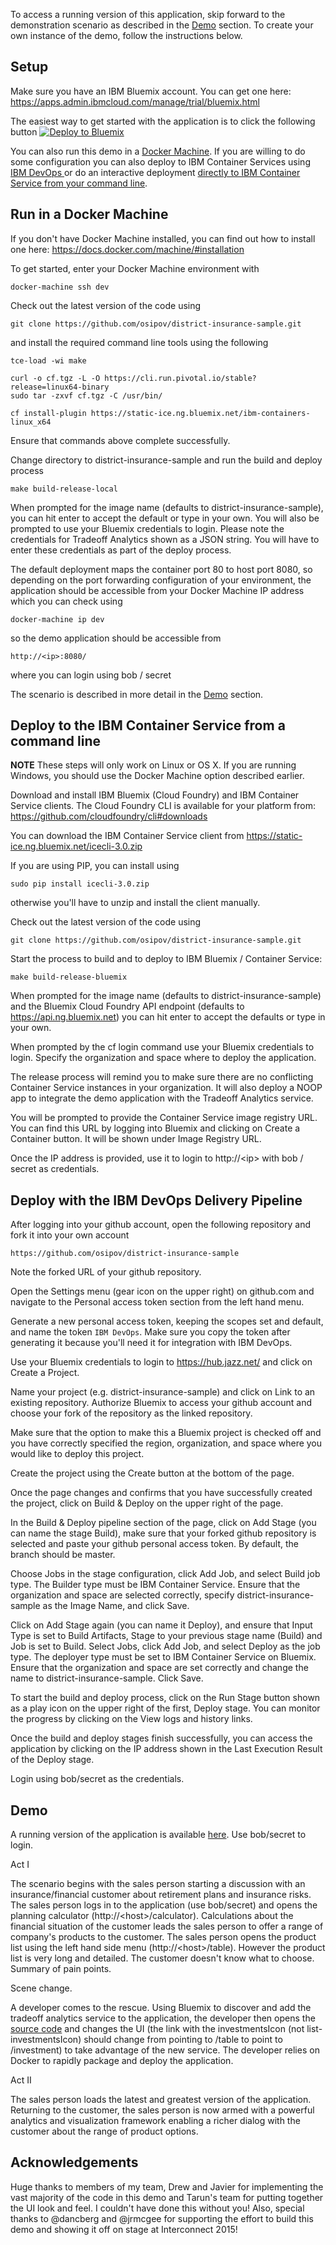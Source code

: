 To access a running version of this application, skip forward to the demonstration scenario as described in the [Demo](https://github.com/osipov/district-insurance-sample/blob/master/README.md#demo) section. To create your own instance of the demo, follow the instructions below.

Setup
-----

Make sure you have an IBM Bluemix account. You can get one here: https://apps.admin.ibmcloud.com/manage/trial/bluemix.html

The easiest way to get started with the application is to click the following button
[![Deploy to Bluemix](https://bluemix.net/deploy/button.png)](https://bluemix.net/deploy?repository=https://github.com/osipov/district-insurance-sample.git)

You can also run this demo in a [Docker Machine](https://github.com/osipov/district-insurance-sample#run-in-a-docker-machine). If you are willing to do some configuration you can also deploy to IBM Container Services using [IBM DevOps ](https://github.com/osipov/district-insurance-sample#deploy-with-the-ibm-devops-delivery-pipeline) or do an interactive deployment [directly to IBM Container Service from your command line](https://github.com/osipov/district-insurance-sample#deploy-to-the-ibm-container-service-from-a-command-line).


Run in a Docker Machine
--------------------

If you don't have Docker Machine installed, you can find out how to install one here: https://docs.docker.com/machine/#installation

To get started, enter your Docker Machine environment with

	docker-machine ssh dev

Check out the latest version of the code using

	git clone https://github.com/osipov/district-insurance-sample.git

and install the required command line tools using the following

	tce-load -wi make

	curl -o cf.tgz -L -O https://cli.run.pivotal.io/stable?release=linux64-binary
	sudo tar -zxvf cf.tgz -C /usr/bin/

	cf install-plugin https://static-ice.ng.bluemix.net/ibm-containers-linux_x64
	
Ensure that commands above complete successfully.

Change directory to district-insurance-sample and run the build and deploy process

	make build-release-local

When prompted for the image name (defaults to district-insurance-sample), you can hit enter to accept the default or type in your own. You will also be prompted to use your Bluemix credentials to login. Please note the credentials for Tradeoff Analytics shown as a JSON string. You will have to enter these credentials as part of the deploy process.

The default deployment maps the container port 80 to host port 8080, so depending on the port forwarding configuration of your environment, the application should be accessible from your Docker Machine IP address which you can check using

	docker-machine ip dev

so the demo application should be accessible from

	http://<ip>:8080/

where you can login using bob / secret

The scenario is described in more detail in the [Demo](https://github.com/osipov/district-insurance-sample/blob/master/README.md#demo) section.

Deploy to the IBM Container Service from a command line
-------------------------------------------------
**NOTE** These steps will only work on Linux or OS X. If you are running Windows, you should use the Docker Machine option described earlier.

Download and install IBM Bluemix (Cloud Foundry) and IBM Container Service clients. The Cloud Foundry CLI is available for your platform from: https://github.com/cloudfoundry/cli#downloads

You can download the IBM Container Service client from https://static-ice.ng.bluemix.net/icecli-3.0.zip

If you are using PIP, you can install using

	sudo pip install icecli-3.0.zip

otherwise you'll have to unzip and install the client manually.

Check out the latest version of the code using

	git clone https://github.com/osipov/district-insurance-sample.git

Start the process to build and to deploy to IBM Bluemix / Container Service:

	make build-release-bluemix

When prompted for the image name (defaults to district-insurance-sample) and the Bluemix Cloud Foundry API endpoint (defaults to https://api.ng.bluemix.net) you can hit enter to accept the defaults or type in your own.

When prompted by the cf login command use your Bluemix credentials to login. Specify the organization and space where to deploy the application.

The release process will remind you to make sure there are no conflicting Container Service instances in your organization. It will also deploy a NOOP app to integrate the demo application with the Tradeoff Analytics service.

You will be prompted to provide the Container Service image registry URL. You can find this URL by logging into Bluemix and clicking on Create a Container button. It will be shown under Image Registry URL.

Once the IP address is provided, use it to login to http://\<ip\> with bob / secret as credentials.

Deploy with the IBM DevOps Delivery Pipeline
--------------------------------------

After logging into your github account, open the following repository and fork it into your own account

	https://github.com/osipov/district-insurance-sample

Note the forked URL of your github repository.

Open the Settings menu (gear icon on the upper right) on github.com and navigate to the Personal access token section from the left hand menu.

Generate a new personal access token, keeping the scopes set and default, and name the token ```IBM DevOps```. Make sure you copy the token after generating it because you'll need it for integration with IBM DevOps.

Use your Bluemix credentials to login to https://hub.jazz.net/ and click on Create a Project.

Name your project (e.g. district-insurance-sample) and click on Link to an existing repository. Authorize Bluemix to access your github account and choose your fork of the repository as the linked repository.

Make sure that the option to make this a Bluemix project is checked off and you have correctly specified the region, organization, and space where you would like to deploy this project.

Create the project using the Create button at the bottom of the page.

Once the page changes and confirms that you have successfully created the project, click on Build & Deploy on the upper right of the page.

In the Build & Deploy pipeline section of the page, click on Add Stage (you can name the stage Build), make sure that your forked github repository is selected and paste your github personal access token. By default, the branch should be master.

Choose Jobs in the stage configuration, click Add Job, and select Build job type. The Builder type must be IBM Container Service. Ensure that the organization and space are selected correctly, specify district-insurance-sample as the Image Name, and click Save.

Click on Add Stage again (you can name it Deploy), and ensure that Input Type is set to Build Artifacts, Stage to your previous stage name (Build) and Job is set to Build. Select Jobs, click Add Job, and select Deploy as the job type. The deployer type must be set to IBM Container Service on Bluemix. Ensure that the organization and space are set correctly and change the name to district-insurance-sample. Click Save.

To start the build and deploy process, click on the Run Stage button shown as a play icon on the upper right of the first, Deploy stage. You can monitor the progress by clicking on the View logs and history links.

Once the build and deploy stages finish successfully, you can access the application by clicking on the IP address shown in the Last Execution Result of the Deploy stage.

Login using bob/secret as the credentials.

Demo
----

A running version of the application is available [here](http://district-insurance-sample-osipov-1541.mybluemix.net/login). Use bob/secret to login.

Act I

The scenario begins with the sales person starting a discussion with an insurance/financial customer about retirement plans and insurance risks. The sales person logs in to the application (use bob/secret) and opens the planning calculator (http://\<host\>/calculator). Calculations about the financial situation of the customer leads the sales person to offer a range of company's products to the customer. The sales person opens the product list using the left hand side menu (http://\<host\>/table). However the product list is very long and detailed. The customer doesn't know what to choose. Summary of pain points.

Scene change.

A developer comes to the rescue. Using Bluemix to discover and add the tradeoff analytics service to the application, the developer then opens the [source code](https://github.com/osipov/district-insurance-sample/blob/master/dist/public/templates/layouts/navigation.dust) and changes the UI (the link with the investmentsIcon (not list-investmentsIcon) should change from pointing to /table to point to /investment) to take advantage of the new service. The developer relies on Docker to rapidly package and deploy the application.

Act II

The sales person loads the latest and greatest version of the application. Returning to the customer, the sales person is now armed with a powerful analytics and visualization framework enabling a richer dialog with the customer about the range of product options.

Acknowledgements
---------------

Huge thanks to members of my team, Drew and Javier for implementing the vast majority of the code in this demo and Tarun's team for putting together the UI look and feel. I couldn't have done this without you! Also, special thanks to @dancberg and @jrmcgee for supporting the effort to build this demo and showing it off on stage at Interconnect 2015!
